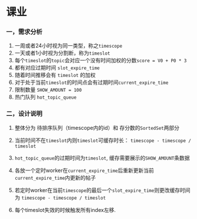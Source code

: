 # 课业
### 一，需求分析
1. 一周或者24小时视为同一类型，称之`timescope`
2. 一天或者1小时视为分割断，称为`timeslot`
3. 每个`timeslot`的`topic`会对应一个没有时间加权的分数`score = V0 + P0 * 3`
4. 都有对应过期时间 `slot_expire_time`
5. 随着时间推移会有 `timeslot` 的加权
6. 对于处于当前`timeslot`的时间点会有过期时间`current_expire_time`
7. 限制数量 `SHOW_AMOUNT = 100`
8. 热门队列 `hot_topic_queue`


### 二，设计说明
1. 整体分为 待排序队列（timescope内的id）和 存分数的`SortedSet`两部分

2. 当前时间不在`timeslot`内则`timeslot`可缓存时长： `timescope - timescope / timeslot`
3. `hot_topic_queue`的过期时间为`timeslot`, 缓存需要展示的`SHOW_AMOUNT`条数据
4. 各放一个定时worker在`current_expire_time`后重新更新当前`current_expire_time`内更新的帖子
5. 若定时worker在当前`timescope`的最后一个`slot_expire_time`则更改缓存时间为 `timescope - timescope / timeslot`
6. 每个timeslot失效的时候触发所有index左移.
